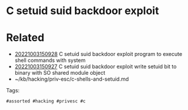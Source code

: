 # C setuid suid backdoor exploit

# Related

- [20221003150928](/zet/20221003150928/README.md) C setuid suid backdoor exploit program to execute shell commands with system
- [20221003150927](/zet/20221003150927/README.md) C setuid suid backdoor exploit write setuid bit to binary with SO shared module object
- ~/kb/hacking/priv-esc/c-shells-and-setuid.md

Tags:

    #assorted #hacking #privesc #c

